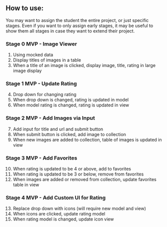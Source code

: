## How to use:
You may want to assign the student the entire project, or just specific stages. Even if you want to only assign early stages, it may be useful to show them all stages in case they want to extend their project.

### Stage 0 MVP - Image Viewer
1. Using mocked data
2. Display titles of images in a table
3. When a title of an image is clicked, display image, title, rating in large image display

### Stage 1 MVP - Update Rating
4.  Drop down for changing rating
5.  When drop down is changed, rating is updated in model
6.  When model rating is changed, rating is updated in view

### Stage 2 MVP - Add Images via Input
7.  Add input for title and url and submit button
8.  When submit button is clicked, add image to collection
9.  When new images are added to collection, table of images is updated in view

### Stage 3 MVP - Add Favorites
10. When rating is updated to be 4 or above, add to favorites
11. When rating is updated to be 3 or below, remove from favorites
12. When images are added or removed from collection, update favorites table in view

### Stage 4 MVP - Add Custom UI for Rating
13. Replace drop down with icons (will require new model and view)
14. When icons are clicked, update rating model
15. When rating model is changed, update icon view
